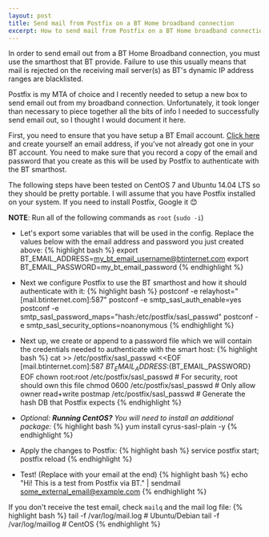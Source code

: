 ```yaml
---
layout: post
title: Send mail from Postfix on a BT Home broadband connection
excerpt: How to send mail from Postfix on a BT Home broadband connection via their smarthost
---
```


In order to send email out from a BT Home Broadband connection, you must use the smarthost that BT provide. Failure to
use this usually means that mail is rejected on the receiving mail server(s) as BT's dynamic IP address ranges are
blacklisted.

Postfix is my MTA of choice and I recently needed to setup a new box to send email out from my broadband connection.
Unfortunately, it took longer than necessary to piece together all the bits of info I needed to successfully send email
out, so I thought I would document it here.

First, you need to ensure that you have setup a BT Email account. [Click here][bt-email] and create yourself an email
address, if you've not already got one in your BT account. You need to make sure that you record a copy of the email
and password that you create as this will be used by Postfix to authenticate with the BT smarthost.

The following steps have been tested on CentOS 7 and Ubuntu 14.04 LTS so they should be pretty portable. I will assume
that you have Postfix installed on your system. If you need to install Postfix, Google it :blush:

**NOTE**: Run all of the following commands as `root` (`sudo -i`)

* Let's export some variables that will be used in the config. Replace the values below with the email address and
password you just created above:
{% highlight bash %}
export BT_EMAIL_ADDRESS=my_bt_email_username@btinternet.com
export BT_EMAIL_PASSWORD=my_bt_email_password
{% endhighlight %}

* Next we configure Postfix to use the BT smarthost and how it should authenticate with it:
{% highlight bash %}
postconf -e relayhost="[mail.btinternet.com]:587"
postconf -e smtp_sasl_auth_enable=yes
postconf -e smtp_sasl_password_maps="hash:/etc/postfix/sasl_passwd"
postconf -e smtp_sasl_security_options=noanonymous
{% endhighlight %}

* Next up, we create or append to a password file which we will contain the credentials needed to authenticate
with the smart host:
{% highlight bash %}
cat >> /etc/postfix/sasl_passwd <<EOF
[mail.btinternet.com]:587 ${BT_EMAIL_ADDRESS}:${BT_EMAIL_PASSWORD}
EOF
chown root:root /etc/postfix/sasl_passwd  # For security, root should own this file
chmod 0600 /etc/postfix/sasl_passwd       # Only allow owner read+write
postmap /etc/postfix/sasl_passwd          # Generate the hash DB that Postfix expects
{% endhighlight %}

* *Optional: **Running CentOS?** You will need to install an additional package:*
{% highlight bash %}
yum install cyrus-sasl-plain -y
{% endhighlight %}

* Apply the changes to Postfix:
{% highlight bash %}
service postfix start; postfix reload
{% endhighlight %}

* Test! (Replace with your email at the end)
{% highlight bash %}
echo "Hi! This is a test from Postfix via BT." | sendmail some_external_email@example.com
{% endhighlight %}

If you don't receive the test email, check `mailq` and the mail log file:
{% highlight bash %}
tail -f /var/log/mail.log # Ubuntu/Debian
tail -f /var/log/maillog  # CentOS
{% endhighlight %}

[bt-email]: https://www.bt.com/appsconsumeraccount/secure/manageEmailAccounts.do
